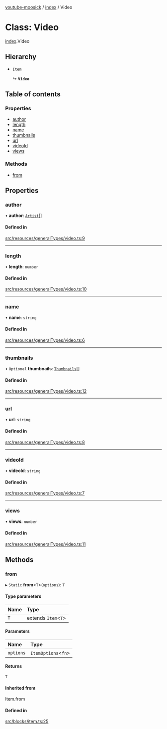 [youtube-moosick](../README.md) / [index](../modules/index.md) / Video

# Class: Video

[index](../modules/index.md).Video

## Hierarchy

- `Item`

  ↳ **`Video`**

## Table of contents

### Properties

- [author](index.Video.md#author)
- [length](index.Video.md#length)
- [name](index.Video.md#name)
- [thumbnails](index.Video.md#thumbnails)
- [url](index.Video.md#url)
- [videoId](index.Video.md#videoid)
- [views](index.Video.md#views)

### Methods

- [from](index.Video.md#from)

## Properties

### author

• **author**: [`Artist`](index.Artist.md)[]

#### Defined in

[src/resources/generalTypes/video.ts:9](https://github.com/EvasiveXkiller/youtube-moosick/blob/cfe2213/src/resources/generalTypes/video.ts#L9)

___

### length

• **length**: `number`

#### Defined in

[src/resources/generalTypes/video.ts:10](https://github.com/EvasiveXkiller/youtube-moosick/blob/cfe2213/src/resources/generalTypes/video.ts#L10)

___

### name

• **name**: `string`

#### Defined in

[src/resources/generalTypes/video.ts:6](https://github.com/EvasiveXkiller/youtube-moosick/blob/cfe2213/src/resources/generalTypes/video.ts#L6)

___

### thumbnails

• `Optional` **thumbnails**: [`Thumbnails`](index.Thumbnails.md)[]

#### Defined in

[src/resources/generalTypes/video.ts:12](https://github.com/EvasiveXkiller/youtube-moosick/blob/cfe2213/src/resources/generalTypes/video.ts#L12)

___

### url

• **url**: `string`

#### Defined in

[src/resources/generalTypes/video.ts:8](https://github.com/EvasiveXkiller/youtube-moosick/blob/cfe2213/src/resources/generalTypes/video.ts#L8)

___

### videoId

• **videoId**: `string`

#### Defined in

[src/resources/generalTypes/video.ts:7](https://github.com/EvasiveXkiller/youtube-moosick/blob/cfe2213/src/resources/generalTypes/video.ts#L7)

___

### views

• **views**: `number`

#### Defined in

[src/resources/generalTypes/video.ts:11](https://github.com/EvasiveXkiller/youtube-moosick/blob/cfe2213/src/resources/generalTypes/video.ts#L11)

## Methods

### from

▸ `Static` **from**<`T`\>(`options`): `T`

#### Type parameters

| Name | Type |
| :------ | :------ |
| `T` | extends `Item`<`T`\> |

#### Parameters

| Name | Type |
| :------ | :------ |
| `options` | `ItemOptions`<`fn`\> |

#### Returns

`T`

#### Inherited from

Item.from

#### Defined in

[src/blocks/item.ts:25](https://github.com/EvasiveXkiller/youtube-moosick/blob/cfe2213/src/blocks/item.ts#L25)
